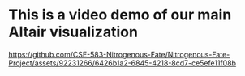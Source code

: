 # This is a video demo of our main Altair visualization

https://github.com/CSE-583-Nitrogenous-Fate/Nitrogenous-Fate-Project/assets/92231266/6426b1a2-6845-4218-8cd7-ce5efe11f08b

